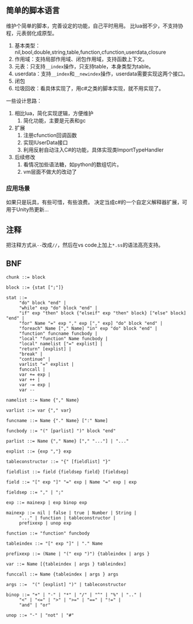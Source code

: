 ## 简单的脚本语言
维护个简单的脚本，完善设定的功能，自己平时用用。
比lua弱不少，不支持协程，元表弱化成原型。
1. 基本类型：nil,bool,double,string,table,function,cfunction,userdata,closure
2. 作用域：支持局部作用域、闭包作用域，支持函数上下文。
3. 元表：只支持`__index`操作，只支持table，本身类型为table。
4. userdata：支持`__index`和`__newindex`操作，userdata需要实现这两个接口。
5. 闭包
6. 垃圾回收：看具体实现了，用c#之类的脚本实现，就不用实现了。

一些设计思路：
1. 相比lua，简化实现逻辑，方便维护
    1. 简化功能，主要是元表和gc
2. 扩展
    1. 注册cfunction回调函数
    2. 实现IUserData接口
    3. 利用反射自动注入C#的功能，具体实现类ImportTypeHandler
3. 后续修改
    1. 看情况加些语法糖，如python的数组切片。
    2. vm层面不做大的改动了

### 应用场景
如果只是玩具，有些可惜，有些浪费。
决定当成c#的一个自定义解释器扩展，可用于Unity热更新...

## 注释
把注释方式从`--`改成`//`，然后在vs code上加上`*.ss`的语法高亮支持。

## BNF
```
chunk ::= block

block ::= {stat [";"]}

stat ::=
     "do" block "end" |
     "while" exp "do" block "end" |
     "if" exp "then" block {"elseif" exp "then" block} ["else" block] "end" |
     "for" Name "=" exp "," exp ["," exp] "do" block "end" |
     "foreach" Name ["," Name] "in" exp "do" block "end" |
     "function" funcname funcbody |
     "local" "function" Name funcbody |
     "local" namelist ["=" explist] |
     "return" [explist] |
     "break" |
     "continue" |
     varlist "=" explist |
     funccall |
     var += exp |
     var ++ |
     var -= exp |
     var --

namelist ::= Name {"," Name}

varlist ::= var {"," var}

funcname ::= Name {"." Name} [":" Name]

funcbody ::= "(" [parlist] ")" block "end"

parlist ::= Name {"," Name} ["," "..."] | "..."

explist ::= {exp ","} exp

tableconstructor ::= "{" [fieldlist] "}"

fieldlist ::= field {fieldsep field} [fieldsep]

field ::= "[" exp "]" "=" exp | Name "=" exp | exp

fieldsep ::= "," | ";"

exp ::= mainexp | exp binop exp

mainexp ::= nil | false | true | Number | String |
     "..." | function | tableconstructor |
     prefixexp | unop exp

function ::= "function" funcbody

tableindex ::= "[" exp "]" | "." Name

prefixexp ::= (Name | "(" exp ")") {tableindex | args }

var ::= Name [{tableindex | args } tableindex]

funccall ::= Name {tableindex | args } args

args ::=  "(" [explist] ")" | tableconstructor

binop ::= "+" | "-" | "*" | "/" | "^" | "%" | ".." |
     "<" | "<=" | ">" | ">=" | "==" | "!=" |
     "and" | "or"

unop ::= "-" | "not" | "#"
```